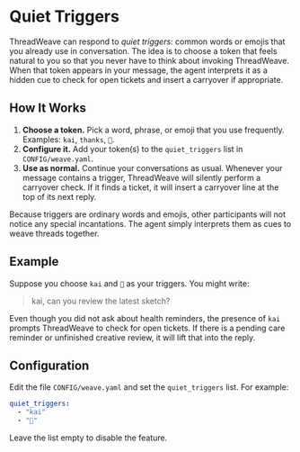 # Quiet Triggers

ThreadWeave can respond to *quiet triggers*: common words or emojis that you already use in conversation.  The idea is to choose a token that feels natural to you so that you never have to think about invoking ThreadWeave.  When that token appears in your message, the agent interprets it as a hidden cue to check for open tickets and insert a carryover if appropriate.

## How It Works

1. **Choose a token.**  Pick a word, phrase, or emoji that you use frequently.  Examples: `kai`, `thanks`, `🙏`.
2. **Configure it.**  Add your token(s) to the `quiet_triggers` list in `CONFIG/weave.yaml`.
3. **Use as normal.**  Continue your conversations as usual.  Whenever your message contains a trigger, ThreadWeave will silently perform a carryover check.  If it finds a ticket, it will insert a carryover line at the top of its next reply.

Because triggers are ordinary words and emojis, other participants will not notice any special incantations.  The agent simply interprets them as cues to weave threads together.

## Example

Suppose you choose `kai` and `🙏` as your triggers.  You might write:

> kai, can you review the latest sketch?

Even though you did not ask about health reminders, the presence of `kai` prompts ThreadWeave to check for open tickets.  If there is a pending care reminder or unfinished creative review, it will lift that into the reply.

## Configuration

Edit the file `CONFIG/weave.yaml` and set the `quiet_triggers` list.  For example:

```yaml
quiet_triggers:
  - "kai"
  - "🙏"
```

Leave the list empty to disable the feature.
